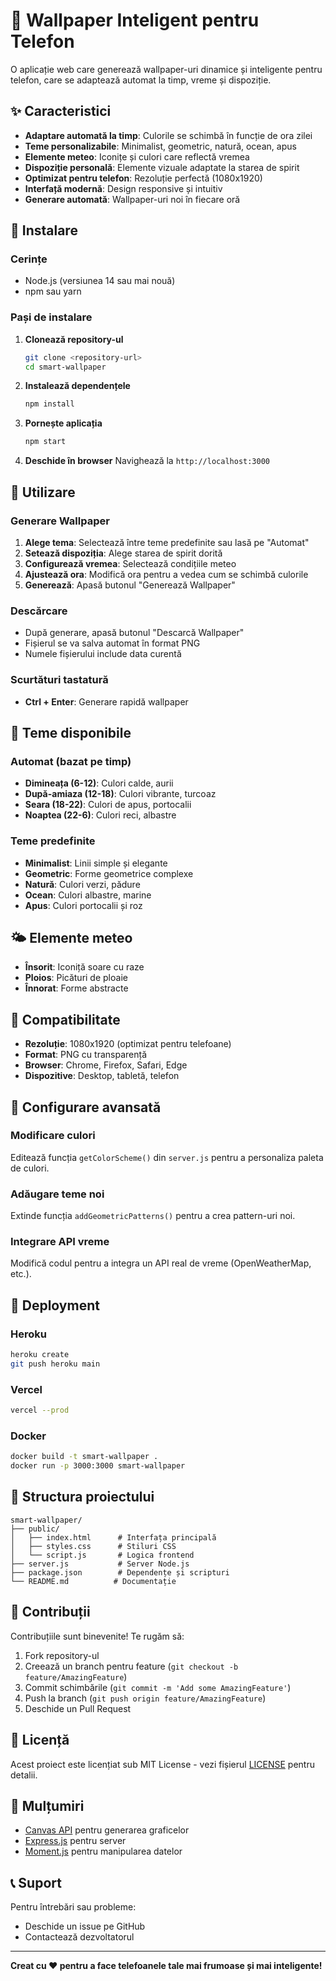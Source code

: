 # 🎨 Wallpaper Inteligent pentru Telefon

O aplicație web care generează wallpaper-uri dinamice și inteligente pentru telefon, care se adaptează automat la timp, vreme și dispoziție.

## ✨ Caracteristici

- **Adaptare automată la timp**: Culorile se schimbă în funcție de ora zilei
- **Teme personalizabile**: Minimalist, geometric, natură, ocean, apus
- **Elemente meteo**: Iconițe și culori care reflectă vremea
- **Dispoziție personală**: Elemente vizuale adaptate la starea de spirit
- **Optimizat pentru telefon**: Rezoluție perfectă (1080x1920)
- **Interfață modernă**: Design responsive și intuitiv
- **Generare automată**: Wallpaper-uri noi în fiecare oră

## 🚀 Instalare

### Cerințe
- Node.js (versiunea 14 sau mai nouă)
- npm sau yarn

### Pași de instalare

1. **Clonează repository-ul**
   ```bash
   git clone <repository-url>
   cd smart-wallpaper
   ```

2. **Instalează dependențele**
   ```bash
   npm install
   ```

3. **Pornește aplicația**
   ```bash
   npm start
   ```

4. **Deschide în browser**
   Navighează la `http://localhost:3000`

## 🎯 Utilizare

### Generare Wallpaper

1. **Alege tema**: Selectează între teme predefinite sau lasă pe "Automat"
2. **Setează dispoziția**: Alege starea de spirit dorită
3. **Configurează vremea**: Selectează condițiile meteo
4. **Ajustează ora**: Modifică ora pentru a vedea cum se schimbă culorile
5. **Generează**: Apasă butonul "Generează Wallpaper"

### Descărcare

- După generare, apasă butonul "Descarcă Wallpaper"
- Fișierul se va salva automat în format PNG
- Numele fișierului include data curentă

### Scurtături tastatură

- **Ctrl + Enter**: Generare rapidă wallpaper

## 🎨 Teme disponibile

### Automat (bazat pe timp)
- **Dimineața (6-12)**: Culori calde, aurii
- **După-amiaza (12-18)**: Culori vibrante, turcoaz
- **Seara (18-22)**: Culori de apus, portocalii
- **Noaptea (22-6)**: Culori reci, albastre

### Teme predefinite
- **Minimalist**: Linii simple și elegante
- **Geometric**: Forme geometrice complexe
- **Natură**: Culori verzi, pădure
- **Ocean**: Culori albastre, marine
- **Apus**: Culori portocalii și roz

## 🌤️ Elemente meteo

- **Însorit**: Iconiță soare cu raze
- **Ploios**: Picături de ploaie
- **Înnorat**: Forme abstracte

## 📱 Compatibilitate

- **Rezoluție**: 1080x1920 (optimizat pentru telefoane)
- **Format**: PNG cu transparență
- **Browser**: Chrome, Firefox, Safari, Edge
- **Dispozitive**: Desktop, tabletă, telefon

## 🔧 Configurare avansată

### Modificare culori
Editează funcția `getColorScheme()` din `server.js` pentru a personaliza paleta de culori.

### Adăugare teme noi
Extinde funcția `addGeometricPatterns()` pentru a crea pattern-uri noi.

### Integrare API vreme
Modifică codul pentru a integra un API real de vreme (OpenWeatherMap, etc.).

## 🚀 Deployment

### Heroku
```bash
heroku create
git push heroku main
```

### Vercel
```bash
vercel --prod
```

### Docker
```bash
docker build -t smart-wallpaper .
docker run -p 3000:3000 smart-wallpaper
```

## 📝 Structura proiectului

```
smart-wallpaper/
├── public/
│   ├── index.html      # Interfața principală
│   ├── styles.css      # Stiluri CSS
│   └── script.js       # Logica frontend
├── server.js           # Server Node.js
├── package.json        # Dependențe și scripturi
└── README.md          # Documentație
```

## 🤝 Contribuții

Contribuțiile sunt binevenite! Te rugăm să:

1. Fork repository-ul
2. Creează un branch pentru feature (`git checkout -b feature/AmazingFeature`)
3. Commit schimbările (`git commit -m 'Add some AmazingFeature'`)
4. Push la branch (`git push origin feature/AmazingFeature`)
5. Deschide un Pull Request

## 📄 Licență

Acest proiect este licențiat sub MIT License - vezi fișierul [LICENSE](LICENSE) pentru detalii.

## 🙏 Mulțumiri

- [Canvas API](https://developer.mozilla.org/en-US/docs/Web/API/Canvas_API) pentru generarea graficelor
- [Express.js](https://expressjs.com/) pentru server
- [Moment.js](https://momentjs.com/) pentru manipularea datelor

## 📞 Suport

Pentru întrebări sau probleme:
- Deschide un issue pe GitHub
- Contactează dezvoltatorul

---

**Creat cu ❤️ pentru a face telefoanele tale mai frumoase și mai inteligente!**
